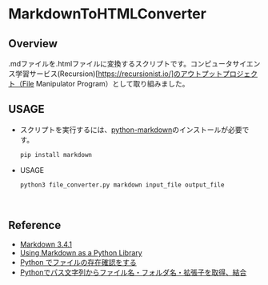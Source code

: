 # MarkdownToHTMLConverter

## Overview
.mdファイルを.htmlファイルに変換するスクリプトです。コンピュータサイエンス学習サービス(Recursion)[https://recursionist.io/]のアウトプットプロジェクト（File Manipulator Program）として取り組みました。
<br />

## USAGE
* スクリプトを実行するには、[python-markdown](https://pypi.org/project/Markdown/)のインストールが必要です。
	```zsh
	pip install markdown
	```
* USAGE
	```zsh
	python3 file_converter.py markdown input_file output_file
	```
<br />

## Reference
* [Markdown 3.4.1](https://pypi.org/project/Markdown/)
* [Using Markdown as a Python Library](https://python-markdown.github.io/reference/)
* [Python でファイルの存在確認をする](https://python.keicode.com/lang/file-exists.php)
* [Pythonでパス文字列からファイル名・フォルダ名・拡張子を取得、結合](https://note.nkmk.me/python-os-basename-dirname-split-splitext/)
